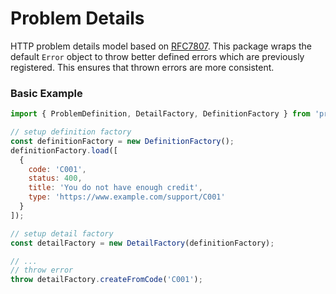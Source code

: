 # Problem Details

HTTP problem details model based on [RFC7807](https://tools.ietf.org/html/rfc7807). This package wraps the default `Error` object to throw better defined errors which are previously registered. This ensures that thrown errors are more consistent.

### Basic Example

```javascript
import { ProblemDefinition, DetailFactory, DefinitionFactory } from 'problem-details';

// setup definition factory
const definitionFactory = new DefinitionFactory();
definitionFactory.load([
  {
    code: 'C001',
    status: 400,
    title: 'You do not have enough credit',
    type: 'https://www.example.com/support/C001'
  }
]);

// setup detail factory
const detailFactory = new DetailFactory(definitionFactory);

// ...
// throw error
throw detailFactory.createFromCode('C001');
```
